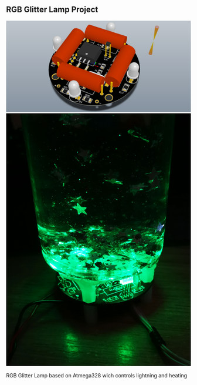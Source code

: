 ## RGB Glitter Lamp Project
![](/logo.PNG)![](/logo1.jpg)

RGB Glitter Lamp based on Atmega328 wich controls lightning and heating